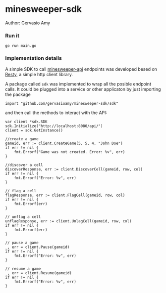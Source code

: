 # minesweeper-sdk
Author: Gervasio Amy

### Run it
```
go run main.go
```

### Implementation details
A simple SDK to call [minesweeper-api](https://github.com/gervasioamy/minesweeper-api) endpoints was developed besed on [Resty](https://github.com/go-resty/resty), a simple http client library.

A package called `sdk` was implemented to wrap all the posible endpoint calls. It could be plugged into a service or other applicaton by just importing the package
```
import "github.com/gervasioamy/minesweeper-sdk/sdk"
```
and then call the methods to interact with the API:
```
var client *sdk.SDK
sdk.Initialize("http://localhost:8080/api/")
client = sdk.GetInstance()

//create a game
gameid, err := client.CreateGame(5, 5, 4, "John Doe")
if err != nil {
	fmt.Errorf("Game was not created. Error: %v", err)
}

//discover a cell
discoverResponse, err := client.DiscoverCell(gameid, row, col)
if err != nil {
    fmt.Errorf("Error: %v", err)
}

// flag a cell
flagResponse, err := client.FlagCell(gameid, row, col)
if err != nil {
    fmt.Errorf(err)
}

// unflag a cell
unflagResponse, err := client.UnlagCell(gameid, row, col)
if err != nil {
    fmt.Errorf(err)
}

// pause a game
_, err = client.Pause(gameid)
if err != nil {
    fmt.Errorf("Error: %v", err)
}

// resume a game
_, err = client.Resume(gameid)
if err != nil {
    fmt.Errorf("Error: %v", err)
}
```
